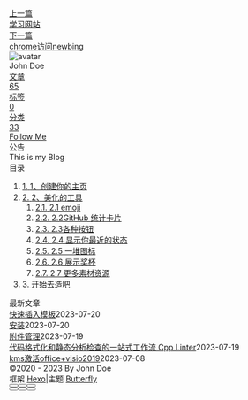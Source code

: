 <!DOCTYPE html><html lang="zh-CN" data-theme="light"><head><meta charset="UTF-8"><meta http-equiv="X-UA-Compatible" content="IE=edge"><meta name="viewport" content="width=device-width, initial-scale=1.0, maximum-scale=1.0"><title>Github主页美化 | Hexo</title><meta name="author" content="John Doe"><meta name="copyright" content="John Doe"><meta name="format-detection" content="telephone=no"><meta name="theme-color" content="#ffffff"><meta name="description" content="1、创建你的主页首先，你可以进入你的 GitHub，创建一个和你_用户名相同_的仓库，然后在里面创建 README文件。 由于你这个仓库名和你的用户名是相同的，所以这个仓库就变得比较特殊了。 因为你在这里面的 README 写东西，都会显示到你的 GitHub 主页上。  2、美化的工具如果你会点 MarkDown 或 HTML 语言，那么你基本就可以在自己的 README 中 diy 自己的主页">
<meta property="og:type" content="article">
<meta property="og:title" content="Github主页美化">
<meta property="og:url" content="http://example.com/posts/%E8%A7%A3%E5%86%B3%E6%96%B9%E6%A1%88/Github/github%E4%B8%BB%E9%A1%B5%E7%BE%8E%E5%8C%96.md">
<meta property="og:site_name" content="Hexo">
<meta property="og:description" content="1、创建你的主页首先，你可以进入你的 GitHub，创建一个和你_用户名相同_的仓库，然后在里面创建 README文件。 由于你这个仓库名和你的用户名是相同的，所以这个仓库就变得比较特殊了。 因为你在这里面的 README 写东西，都会显示到你的 GitHub 主页上。  2、美化的工具如果你会点 MarkDown 或 HTML 语言，那么你基本就可以在自己的 README 中 diy 自己的主页">
<meta property="og:locale" content="zh_CN">
<meta property="og:image" content="https://i.loli.net/2021/02/24/5O1day2nriDzjSu.png">
<meta property="article:published_time" content="2023-05-13T07:55:43.000Z">
<meta property="article:modified_time" content="2023-07-19T08:05:36.029Z">
<meta property="article:author" content="John Doe">
<meta name="twitter:card" content="summary">
<meta name="twitter:image" content="https://i.loli.net/2021/02/24/5O1day2nriDzjSu.png"><link rel="shortcut icon" href="/img/web/favicon.png"><link rel="canonical" href="http://example.com/posts/%E8%A7%A3%E5%86%B3%E6%96%B9%E6%A1%88/Github/github%E4%B8%BB%E9%A1%B5%E7%BE%8E%E5%8C%96.md"><link rel="preconnect" href="//cdn.jsdelivr.net"/><link rel="preconnect" href="//busuanzi.ibruce.info"/><link rel="stylesheet" href="/css/index.css"><link rel="stylesheet" href="https://cdn.jsdelivr.net/npm/@fortawesome/fontawesome-free/css/all.min.css" media="print" onload="this.media='all'"><link rel="stylesheet" href="https://cdn.jsdelivr.net/npm/@fancyapps/ui/dist/fancybox.min.css" media="print" onload="this.media='all'"><script>const GLOBAL_CONFIG = { 
  root: '/',
  algolia: undefined,
  localSearch: undefined,
  translate: undefined,
  noticeOutdate: undefined,
  highlight: {"plugin":"highlighjs","highlightCopy":true,"highlightLang":true,"highlightHeightLimit":false},
  copy: {
    success: '复制成功',
    error: '复制错误',
    noSupport: '浏览器不支持'
  },
  relativeDate: {
    homepage: false,
    post: false
  },
  runtime: '',
  date_suffix: {
    just: '刚刚',
    min: '分钟前',
    hour: '小时前',
    day: '天前',
    month: '个月前'
  },
  copyright: undefined,
  lightbox: 'fancybox',
  Snackbar: undefined,
  source: {
    justifiedGallery: {
      js: 'https://cdn.jsdelivr.net/npm/flickr-justified-gallery/dist/fjGallery.min.js',
      css: 'https://cdn.jsdelivr.net/npm/flickr-justified-gallery/dist/fjGallery.min.css'
    }
  },
  isPhotoFigcaption: false,
  islazyload: false,
  isAnchor: false,
  percent: {
    toc: true,
    rightside: false,
  }
}</script><script id="config-diff">var GLOBAL_CONFIG_SITE = {
  title: 'Github主页美化',
  isPost: true,
  isHome: false,
  isHighlightShrink: false,
  isToc: true,
  postUpdate: '2023-07-19 16:05:36'
}</script><noscript><style type="text/css">
  #nav {
    opacity: 1
  }
  .justified-gallery img {
    opacity: 1
  }

  #recent-posts time,
  #post-meta time {
    display: inline !important
  }
</style></noscript><script>(win=>{
    win.saveToLocal = {
      set: function setWithExpiry(key, value, ttl) {
        if (ttl === 0) return
        const now = new Date()
        const expiryDay = ttl * 86400000
        const item = {
          value: value,
          expiry: now.getTime() + expiryDay,
        }
        localStorage.setItem(key, JSON.stringify(item))
      },

      get: function getWithExpiry(key) {
        const itemStr = localStorage.getItem(key)

        if (!itemStr) {
          return undefined
        }
        const item = JSON.parse(itemStr)
        const now = new Date()

        if (now.getTime() > item.expiry) {
          localStorage.removeItem(key)
          return undefined
        }
        return item.value
      }
    }
  
    win.getScript = url => new Promise((resolve, reject) => {
      const script = document.createElement('script')
      script.src = url
      script.async = true
      script.onerror = reject
      script.onload = script.onreadystatechange = function() {
        const loadState = this.readyState
        if (loadState && loadState !== 'loaded' && loadState !== 'complete') return
        script.onload = script.onreadystatechange = null
        resolve()
      }
      document.head.appendChild(script)
    })
  
    win.getCSS = (url,id = false) => new Promise((resolve, reject) => {
      const link = document.createElement('link')
      link.rel = 'stylesheet'
      link.href = url
      if (id) link.id = id
      link.onerror = reject
      link.onload = link.onreadystatechange = function() {
        const loadState = this.readyState
        if (loadState && loadState !== 'loaded' && loadState !== 'complete') return
        link.onload = link.onreadystatechange = null
        resolve()
      }
      document.head.appendChild(link)
    })
  
      win.activateDarkMode = function () {
        document.documentElement.setAttribute('data-theme', 'dark')
        if (document.querySelector('meta[name="theme-color"]') !== null) {
          document.querySelector('meta[name="theme-color"]').setAttribute('content', '#0d0d0d')
        }
      }
      win.activateLightMode = function () {
        document.documentElement.setAttribute('data-theme', 'light')
        if (document.querySelector('meta[name="theme-color"]') !== null) {
          document.querySelector('meta[name="theme-color"]').setAttribute('content', '#ffffff')
        }
      }
      const t = saveToLocal.get('theme')
    
          if (t === 'dark') activateDarkMode()
          else if (t === 'light') activateLightMode()
        
      const asideStatus = saveToLocal.get('aside-status')
      if (asideStatus !== undefined) {
        if (asideStatus === 'hide') {
          document.documentElement.classList.add('hide-aside')
        } else {
          document.documentElement.classList.remove('hide-aside')
        }
      }
    
    const detectApple = () => {
      if(/iPad|iPhone|iPod|Macintosh/.test(navigator.userAgent)){
        document.documentElement.classList.add('apple')
      }
    }
    detectApple()
    })(window)</script><meta name="generator" content="Hexo 6.3.0"></head><body><div id="sidebar"><div id="menu-mask"></div><div id="sidebar-menus"><div class="avatar-img is-center"><img src="https://i.loli.net/2021/02/24/5O1day2nriDzjSu.png" onerror="onerror=null;src='/img/web/friend_404.gif'" alt="avatar"/></div><div class="sidebar-site-data site-data is-center"><a href="/archives/"><div class="headline">文章</div><div class="length-num">65</div></a><a href="/tags/"><div class="headline">标签</div><div class="length-num">0</div></a><a href="/categories/"><div class="headline">分类</div><div class="length-num">33</div></a></div><hr/><div class="menus_items"><div class="menus_item"><a class="site-page" href="/"><i class="fa-fw fas fa-home"></i><span> 首页</span></a></div><div class="menus_item"><a class="site-page" href="/archives/"><i class="fa-fw fas fa-archive"></i><span> 时间轴</span></a></div><div class="menus_item"><a class="site-page" href="/tags/"><i class="fa-fw fas fa-tags"></i><span> 标签</span></a></div><div class="menus_item"><a class="site-page" href="/categories/"><i class="fa-fw fas fa-folder-open"></i><span> 分类</span></a></div><div class="menus_item"><a class="site-page" href="/link/"><i class="fa-fw fas fa-link"></i><span> 友链</span></a></div><div class="menus_item"><a class="site-page" href="/about/"><i class="fa-fw fas fa-heart"></i><span> 关于</span></a></div></div></div></div><div class="post" id="body-wrap"><header class="post-bg" id="page-header" style="background: linear-gradient(20deg, #0062be, #925696, #cc426e, #fb0347)"><nav id="nav"><span id="blog-info"><a href="/" title="Hexo"><span class="site-name">Hexo</span></a></span><div id="menus"><div class="menus_items"><div class="menus_item"><a class="site-page" href="/"><i class="fa-fw fas fa-home"></i><span> 首页</span></a></div><div class="menus_item"><a class="site-page" href="/archives/"><i class="fa-fw fas fa-archive"></i><span> 时间轴</span></a></div><div class="menus_item"><a class="site-page" href="/tags/"><i class="fa-fw fas fa-tags"></i><span> 标签</span></a></div><div class="menus_item"><a class="site-page" href="/categories/"><i class="fa-fw fas fa-folder-open"></i><span> 分类</span></a></div><div class="menus_item"><a class="site-page" href="/link/"><i class="fa-fw fas fa-link"></i><span> 友链</span></a></div><div class="menus_item"><a class="site-page" href="/about/"><i class="fa-fw fas fa-heart"></i><span> 关于</span></a></div></div><div id="toggle-menu"><a class="site-page" href="javascript:void(0);"><i class="fas fa-bars fa-fw"></i></a></div></div></nav><div id="post-info"><h1 class="post-title">Github主页美化</h1><div id="post-meta"><div class="meta-firstline"><span class="post-meta-date"><i class="far fa-calendar-alt fa-fw post-meta-icon"></i><span class="post-meta-label">发表于</span><time class="post-meta-date-created" datetime="2023-05-13T07:55:43.000Z" title="发表于 2023-05-13 15:55:43">2023-05-13</time><span class="post-meta-separator">|</span><i class="fas fa-history fa-fw post-meta-icon"></i><span class="post-meta-label">更新于</span><time class="post-meta-date-updated" datetime="2023-07-19T08:05:36.029Z" title="更新于 2023-07-19 16:05:36">2023-07-19</time></span><span class="post-meta-categories"><span class="post-meta-separator">|</span><i class="fas fa-inbox fa-fw post-meta-icon"></i><a class="post-meta-categories" href="/categories/%E8%A7%A3%E5%86%B3%E6%96%B9%E6%A1%88/">解决方案</a><i class="fas fa-angle-right post-meta-separator"></i><i class="fas fa-inbox fa-fw post-meta-icon"></i><a class="post-meta-categories" href="/categories/%E8%A7%A3%E5%86%B3%E6%96%B9%E6%A1%88/Github/">Github</a></span></div><div class="meta-secondline"><span class="post-meta-separator">|</span><span class="post-meta-pv-cv" id="" data-flag-title="Github主页美化"><i class="far fa-eye fa-fw post-meta-icon"></i><span class="post-meta-label">阅读量:</span><span id="busuanzi_value_page_pv"><i class="fa-solid fa-spinner fa-spin"></i></span></span></div></div></div></header><main class="layout" id="content-inner"><div id="post"><article class="post-content" id="article-container"><h1 id="1、创建你的主页"><a href="#1、创建你的主页" class="headerlink" title="1、创建你的主页"></a>1、创建你的主页</h1><p>首先，你可以进入你的 GitHub，创建一个和你_用户名相同_的仓库，然后在里面创建 README文件。</p>
<p>由于你这个仓库名和你的用户名是相同的，所以这个仓库就变得比较特殊了。</p>
<p>因为你在这里面的 README 写东西，都会显示到你的 GitHub 主页上。</p>
<p><img src="https://mmbiz.qpic.cn/mmbiz_jpg/Huhkr9k8o4A1ptVx0FRyJRLMJXx7MstenAhbaEQE9oOEolLZHiatIh86rE3KH8TNDMnvGz9goxuWHGeVO8Y6FNQ/640?wx_fmt=jpeg" alt="图片"></p>
<h1 id="2、美化的工具"><a href="#2、美化的工具" class="headerlink" title="2、美化的工具"></a>2、美化的工具</h1><p>如果你会点 <code>MarkDown</code> 或 <code>HTML 语言</code>，那么你基本就可以在自己的 <code>README</code> 中 diy 自己的主页了。</p>
<p>但是没有一些好看好玩的素材，是不是会显得有点单调？</p>
<p>来，给你推荐一些不错的素材。</p>
<h2 id="2-1-emoji"><a href="#2-1-emoji" class="headerlink" title="2.1 emoji"></a>2.1 emoji</h2><p>在这里有许多 emoji 的符号代码，你可以直接将它们用到 README 中。</p>
<blockquote>
<p><a target="_blank" rel="noopener" href="https://www.webfx.com/tools/emoji-cheat-sheet/">https://www.webfx.com/tools/emoji-cheat-sheet/</a></p>
</blockquote>
<p><img src="https://mmbiz.qpic.cn/mmbiz_jpg/Huhkr9k8o4A1ptVx0FRyJRLMJXx7MsteQkQFHT3lAq60DQKMYKXPr9ibFfTicseJcib3cOQEicQMSucicZgAjc74z5g/640?wx_fmt=jpeg" alt="图片"></p>
<h2 id="2-2GitHub-统计卡片"><a href="#2-2GitHub-统计卡片" class="headerlink" title="2.2GitHub 统计卡片"></a>2.2GitHub 统计卡片</h2><p>在这里有不同主题的 GitHub 统计卡片，可以统计到你的 star，commit 等数据。</p>
<blockquote>
<p><a target="_blank" rel="noopener" href="https://github.com/anuraghazra/github-readme-stats/blob/master/docs/readme_cn.md">https://github.com/anuraghazra/github-readme-stats/blob/master/docs/readme_cn.md</a></p>
</blockquote>
<p><img src="https://mmbiz.qpic.cn/mmbiz_jpg/Huhkr9k8o4A1ptVx0FRyJRLMJXx7MsteSLyA6XdETSxs2ddZfibxTNP36UBPvPkWDCumKAiaF2oSQQyQ39plvV9A/640?wx_fmt=jpeg" alt="图片"></p>
<p>以及你使用到的编程语言统计：</p>
<p><img src="https://mmbiz.qpic.cn/mmbiz_jpg/Huhkr9k8o4A1ptVx0FRyJRLMJXx7MsteeqsYKe4BKlxQBibSRPupzWsCmgianUtInkO31GBb1yffJ1zJiazZnePGw/640?wx_fmt=jpeg" alt="图片"></p>
<h2 id="2-3各种按钮"><a href="#2-3各种按钮" class="headerlink" title="2.3各种按钮"></a>2.3各种按钮</h2><p>在这里有许多按钮样式可以使用。</p>
<blockquote>
<p><a target="_blank" rel="noopener" href="https://shields.io/">https://shields.io/</a></p>
</blockquote>
<p>比如 Stars，Fork：</p>
<p><img src="https://mmbiz.qpic.cn/mmbiz_jpg/Huhkr9k8o4A1ptVx0FRyJRLMJXx7MsteEPIzsnn7nTSXFSSOZOu74U8uyhLh24xN3YmAibIaQiascX4Y3Fr6qnsQ/640?wx_fmt=jpeg" alt="图片"></p>
<p>比如 License 等：</p>
<p><img src="https://mmbiz.qpic.cn/mmbiz_jpg/Huhkr9k8o4A1ptVx0FRyJRLMJXx7MsteQXgNfIzBmqFfKLm8XkwOR9pE2AcyicKd5EAbKWawkrUNnSeUe6KQ2Tg/640?wx_fmt=jpeg" alt="图片"></p>
<h2 id="2-4-显示你最近的状态"><a href="#2-4-显示你最近的状态" class="headerlink" title="2.4 显示你最近的状态"></a>2.4 显示你最近的状态</h2><p>在这里可以显示你最近在 GitHub 上面做了些什么。</p>
<blockquote>
<p><a target="_blank" rel="noopener" href="https://github.com/jamesgeorge007/github-activity-readme">https://github.com/jamesgeorge007/github-activity-readme</a></p>
</blockquote>
<p><img src="https://mmbiz.qpic.cn/mmbiz_jpg/Huhkr9k8o4A1ptVx0FRyJRLMJXx7MstebDzwh1qYsIEqFgT8PZ9F3qd2KVhOp8W8H91emOiadZOC3puDyktCH1A/640?wx_fmt=jpeg" alt="图片"></p>
<h2 id="2-5-一堆图标"><a href="#2-5-一堆图标" class="headerlink" title="2.5 一堆图标"></a>2.5 一堆图标</h2><p>在这里还有一大堆图标可以直接使用。</p>
<blockquote>
<p><a target="_blank" rel="noopener" href="https://simpleicons.org/">https://simpleicons.org/</a></p>
</blockquote>
<p><img src="https://mmbiz.qpic.cn/mmbiz_jpg/Huhkr9k8o4A1ptVx0FRyJRLMJXx7Mste2TV2cObCBibqfahDibygb6tnD4aHMtZm4NiaGPNSTZoicscBeQgr2UicRYw/640?wx_fmt=jpeg" alt="图片"></p>
<h2 id="2-6-展示奖杯"><a href="#2-6-展示奖杯" class="headerlink" title="2.6 展示奖杯"></a>2.6 展示奖杯</h2><p>在这里可以统计 GitHub 的数据，并以奖杯的形式展现。</p>
<blockquote>
<p><a target="_blank" rel="noopener" href="https://github.com/ryo-ma/github-profile-trophy/blob/master/README.md">https://github.com/ryo-ma/github-profile-trophy/blob/master/README.md</a></p>
</blockquote>
<p><img src="https://mmbiz.qpic.cn/mmbiz_jpg/Huhkr9k8o4A1ptVx0FRyJRLMJXx7Mstevwv5nBGOUbI26mT5be7kyiaPmdmmCicLPQKnPSAbUR1xKAnkd0HGJdAg/640?wx_fmt=jpeg" alt="图片"></p>
<h2 id="2-7-更多素材资源"><a href="#2-7-更多素材资源" class="headerlink" title="2.7 更多素材资源"></a>2.7 更多素材资源</h2><p>上面这些基本够你用了，如果你还想找更多的素材，可以到这里的 Tool 找到：</p>
<blockquote>
<p><a target="_blank" rel="noopener" href="https://github.com/abhisheknaiidu/awesome-github-profile-readme#tools">https://github.com/abhisheknaiidu/awesome-github-profile-readme#tools</a></p>
</blockquote>
<p><img src="https://mmbiz.qpic.cn/mmbiz_jpg/Huhkr9k8o4A1ptVx0FRyJRLMJXx7MsteibVtNs5O5zX7DjtvpLGEpzn4v7rPszRbKAHsZHOCreF0ZSN3KsPp3gA/640?wx_fmt=jpeg" alt="图片"></p>
<h1 id="开始去造吧"><a href="#开始去造吧" class="headerlink" title="开始去造吧"></a>开始去造吧</h1><p>有了以上的资源，就可以根据自己的喜欢，打造自己的 GitHub 主页啦。</p>
<p>你可以直接在 GitHub 上一边编辑一边预览。</p>
<p><img src="https://mmbiz.qpic.cn/mmbiz_jpg/Huhkr9k8o4A1ptVx0FRyJRLMJXx7MsteS16zbj7eibn9PGcACS1gx9QHOZB55rPVljLPzquPxVt6gUOItdQ3RDA/640?wx_fmt=jpeg" alt="图片"></p>
<p>当然了，你还可以在当前仓库上传自己的图片，然后在 README 里面引用它们。</p>
<p>比如我就上传了自己的头像，然后让它显示并居中：</p>
<p><img src="https://mmbiz.qpic.cn/mmbiz_jpg/Huhkr9k8o4A1ptVx0FRyJRLMJXx7MsteYibtYGNq4wuKB0R63sy0QcrmpJVXpicrroT020iaIzKFDKU5VAKCNRJGA/640?wx_fmt=jpeg" alt="图片"> <img src="https://mmbiz.qpic.cn/mmbiz_jpg/Huhkr9k8o4A1ptVx0FRyJRLMJXx7MstexTatLvSCZCxticiaib0kLOeiaAPJoB0Itgctv8cGuBmfH0iaDibFc97gwsNA/640?wx_fmt=jpeg" alt="图片"></p>
<p>还可以将 GitHub 统计给怼进去，方法也很简单，只要将 username 改为你自己的 GitHub 用户名就可以了：</p>
<p><img src="https://mmbiz.qpic.cn/mmbiz_jpg/Huhkr9k8o4A1ptVx0FRyJRLMJXx7MsteNwRhWJ9v5xJOVWez4xlEibIf5RVFnnZck3bniba8SBPIBDSbZbB2zVTw/640?wx_fmt=jpeg" alt="图片"> <img src="https://mmbiz.qpic.cn/mmbiz_jpg/Huhkr9k8o4A1ptVx0FRyJRLMJXx7MstectzHTIcd03TzWrVPgjqmQQ3glAlIgQyKBUpRhia9ATCd3lxQXHbl2Tw/640?wx_fmt=jpeg" alt="图片"></p>
<p>对了，如果你懒得收集各种图标展示到你的主页上，你还可以直接在这里直接一键生成！！</p>
<blockquote>
<p><a target="_blank" rel="noopener" href="https://rahuldkjain.github.io/gh-profile-readme-generator/">https://rahuldkjain.github.io/gh-profile-readme-generator/</a></p>
</blockquote>
<p>随便勾选几下：</p>
<p><img src="https://mmbiz.qpic.cn/mmbiz_jpg/Huhkr9k8o4A1ptVx0FRyJRLMJXx7MsteZrmylJvozEtmgob7wZkkQ9JI3hwrgpTtMg0sENSg4FelLhVQfUt0Qw/640?wx_fmt=jpeg" alt="图片"></p>
<p>然后点击生成就会直接生成相应的代码：</p>
<p><img src="https://mmbiz.qpic.cn/mmbiz_jpg/Huhkr9k8o4A1ptVx0FRyJRLMJXx7MsteStMJ6g1tVsEOkkicx4xibIWOUdUtbvaxdLsxceCl4krP6XEbPAVyg4PA/640?wx_fmt=jpeg" alt="图片"></p>
<p>用就是了：</p>
<p><img src="https://mmbiz.qpic.cn/mmbiz_jpg/Huhkr9k8o4A1ptVx0FRyJRLMJXx7Mste2MyicukgZwu66L9e2VYlr9ZWjl2RSk4aUVIhAm6WFEopdaFjAkY2pWQ/640?wx_fmt=jpeg" alt="图片"></p>
<p>对于其他素材的使用方式，你可以直接参照相应文档食用，还是很方便的。</p>
</article><div class="post-copyright"><div class="post-copyright__author"><span class="post-copyright-meta">文章作者: </span><span class="post-copyright-info"><a href="http://example.com">John Doe</a></span></div><div class="post-copyright__type"><span class="post-copyright-meta">文章链接: </span><span class="post-copyright-info"><a href="http://example.com/posts/%E8%A7%A3%E5%86%B3%E6%96%B9%E6%A1%88/Github/github%E4%B8%BB%E9%A1%B5%E7%BE%8E%E5%8C%96.md">http://example.com/posts/%E8%A7%A3%E5%86%B3%E6%96%B9%E6%A1%88/Github/github%E4%B8%BB%E9%A1%B5%E7%BE%8E%E5%8C%96.md</a></span></div><div class="post-copyright__notice"><span class="post-copyright-meta">版权声明: </span><span class="post-copyright-info">本博客所有文章除特别声明外，均采用 <a href="https://creativecommons.org/licenses/by-nc-sa/4.0/" target="_blank">CC BY-NC-SA 4.0</a> 许可协议。转载请注明来自 <a href="http://example.com" target="_blank">Hexo</a>！</span></div></div><div class="tag_share"><div class="post-meta__tag-list"></div><div class="post_share"><div class="social-share" data-image="https://i.loli.net/2021/02/24/5O1day2nriDzjSu.png" data-sites="facebook,twitter,wechat,weibo,qq"></div><link rel="stylesheet" href="https://cdn.jsdelivr.net/npm/butterfly-extsrc/sharejs/dist/css/share.min.css" media="print" onload="this.media='all'"><script src="https://cdn.jsdelivr.net/npm/butterfly-extsrc/sharejs/dist/js/social-share.min.js" defer></script></div></div><nav class="pagination-post" id="pagination"><div class="prev-post pull-left"><a href="/posts/%E5%AD%A6%E4%B9%A0/%E8%B5%84%E6%BA%90/%E5%AD%A6%E4%B9%A0%E7%BD%91%E7%AB%99.md" title="学习网站"><div class="cover" style="background: var(--default-bg-color)"></div><div class="pagination-info"><div class="label">上一篇</div><div class="prev_info">学习网站</div></div></a></div><div class="next-post pull-right"><a href="/posts/%E8%A7%A3%E5%86%B3%E6%96%B9%E6%A1%88/ai/chrome%E8%AE%BF%E9%97%AEnewbing.md" title="chrome访问newbing"><div class="cover" style="background: var(--default-bg-color)"></div><div class="pagination-info"><div class="label">下一篇</div><div class="next_info">chrome访问newbing</div></div></a></div></nav></div><div class="aside-content" id="aside-content"><div class="card-widget card-info"><div class="is-center"><div class="avatar-img"><img src="https://i.loli.net/2021/02/24/5O1day2nriDzjSu.png" onerror="this.onerror=null;this.src='/img/web/friend_404.gif'" alt="avatar"/></div><div class="author-info__name">John Doe</div><div class="author-info__description"></div></div><div class="card-info-data site-data is-center"><a href="/archives/"><div class="headline">文章</div><div class="length-num">65</div></a><a href="/tags/"><div class="headline">标签</div><div class="length-num">0</div></a><a href="/categories/"><div class="headline">分类</div><div class="length-num">33</div></a></div><a id="card-info-btn" target="_blank" rel="noopener" href="https://github.com/xxxxxx"><i class="fab fa-github"></i><span>Follow Me</span></a></div><div class="card-widget card-announcement"><div class="item-headline"><i class="fas fa-bullhorn fa-shake"></i><span>公告</span></div><div class="announcement_content">This is my Blog</div></div><div class="sticky_layout"><div class="card-widget" id="card-toc"><div class="item-headline"><i class="fas fa-stream"></i><span>目录</span><span class="toc-percentage"></span></div><div class="toc-content"><ol class="toc"><li class="toc-item toc-level-1"><a class="toc-link" href="#1%E3%80%81%E5%88%9B%E5%BB%BA%E4%BD%A0%E7%9A%84%E4%B8%BB%E9%A1%B5"><span class="toc-number">1.</span> <span class="toc-text">1、创建你的主页</span></a></li><li class="toc-item toc-level-1"><a class="toc-link" href="#2%E3%80%81%E7%BE%8E%E5%8C%96%E7%9A%84%E5%B7%A5%E5%85%B7"><span class="toc-number">2.</span> <span class="toc-text">2、美化的工具</span></a><ol class="toc-child"><li class="toc-item toc-level-2"><a class="toc-link" href="#2-1-emoji"><span class="toc-number">2.1.</span> <span class="toc-text">2.1 emoji</span></a></li><li class="toc-item toc-level-2"><a class="toc-link" href="#2-2GitHub-%E7%BB%9F%E8%AE%A1%E5%8D%A1%E7%89%87"><span class="toc-number">2.2.</span> <span class="toc-text">2.2GitHub 统计卡片</span></a></li><li class="toc-item toc-level-2"><a class="toc-link" href="#2-3%E5%90%84%E7%A7%8D%E6%8C%89%E9%92%AE"><span class="toc-number">2.3.</span> <span class="toc-text">2.3各种按钮</span></a></li><li class="toc-item toc-level-2"><a class="toc-link" href="#2-4-%E6%98%BE%E7%A4%BA%E4%BD%A0%E6%9C%80%E8%BF%91%E7%9A%84%E7%8A%B6%E6%80%81"><span class="toc-number">2.4.</span> <span class="toc-text">2.4 显示你最近的状态</span></a></li><li class="toc-item toc-level-2"><a class="toc-link" href="#2-5-%E4%B8%80%E5%A0%86%E5%9B%BE%E6%A0%87"><span class="toc-number">2.5.</span> <span class="toc-text">2.5 一堆图标</span></a></li><li class="toc-item toc-level-2"><a class="toc-link" href="#2-6-%E5%B1%95%E7%A4%BA%E5%A5%96%E6%9D%AF"><span class="toc-number">2.6.</span> <span class="toc-text">2.6 展示奖杯</span></a></li><li class="toc-item toc-level-2"><a class="toc-link" href="#2-7-%E6%9B%B4%E5%A4%9A%E7%B4%A0%E6%9D%90%E8%B5%84%E6%BA%90"><span class="toc-number">2.7.</span> <span class="toc-text">2.7 更多素材资源</span></a></li></ol></li><li class="toc-item toc-level-1"><a class="toc-link" href="#%E5%BC%80%E5%A7%8B%E5%8E%BB%E9%80%A0%E5%90%A7"><span class="toc-number">3.</span> <span class="toc-text">开始去造吧</span></a></li></ol></div></div><div class="card-widget card-recent-post"><div class="item-headline"><i class="fas fa-history"></i><span>最新文章</span></div><div class="aside-list"><div class="aside-list-item no-cover"><div class="content"><a class="title" href="/posts/%E9%85%8D%E7%BD%AE/ob%E9%85%8D%E7%BD%AE/%E5%BF%AB%E9%80%9F%E6%8F%92%E5%85%A5%E6%A8%A1%E6%9D%BF.md" title="快速插入模板">快速插入模板</a><time datetime="2023-07-20T07:34:25.000Z" title="发表于 2023-07-20 15:34:25">2023-07-20</time></div></div><div class="aside-list-item no-cover"><div class="content"><a class="title" href="/posts/%E8%AF%AD%E8%A8%80/Rust/%E5%AE%89%E8%A3%85.md" title="安装">安装</a><time datetime="2023-07-20T02:27:40.000Z" title="发表于 2023-07-20 10:27:40">2023-07-20</time></div></div><div class="aside-list-item no-cover"><div class="content"><a class="title" href="/posts/%E9%85%8D%E7%BD%AE/ob%E9%85%8D%E7%BD%AE/%E9%99%84%E4%BB%B6%E7%AE%A1%E7%90%86.md" title="附件管理">附件管理</a><time datetime="2023-07-19T07:52:53.000Z" title="发表于 2023-07-19 15:52:53">2023-07-19</time></div></div><div class="aside-list-item no-cover"><div class="content"><a class="title" href="/posts/%E8%AF%AD%E8%A8%80/c/%E4%BB%A3%E7%A0%81%E6%A0%BC%E5%BC%8F%E5%8C%96%E5%92%8C%E9%9D%99%E6%80%81%E5%88%86%E6%9E%90%E6%A3%80%E6%9F%A5%E7%9A%84%E4%B8%80%E7%AB%99%E5%BC%8F%E5%B7%A5%E4%BD%9C%E6%B5%81-cpp-linter.md" title="代码格式化和静态分析检查的一站式工作流 Cpp Linter">代码格式化和静态分析检查的一站式工作流 Cpp Linter</a><time datetime="2023-07-19T01:17:32.000Z" title="发表于 2023-07-19 09:17:32">2023-07-19</time></div></div><div class="aside-list-item no-cover"><div class="content"><a class="title" href="/posts/%E8%A7%A3%E5%86%B3%E6%96%B9%E6%A1%88/%E5%85%B6%E4%BB%96/kms%E6%BF%80%E6%B4%BBoffice-visio2019.md" title="kms激活office+visio2019">kms激活office+visio2019</a><time datetime="2023-07-08T11:46:22.000Z" title="发表于 2023-07-08 19:46:22">2023-07-08</time></div></div></div></div></div></div></main><footer id="footer"><div id="footer-wrap"><div class="copyright">&copy;2020 - 2023 By John Doe</div><div class="framework-info"><span>框架 </span><a target="_blank" rel="noopener" href="https://hexo.io">Hexo</a><span class="footer-separator">|</span><span>主题 </span><a target="_blank" rel="noopener" href="https://github.com/jerryc127/hexo-theme-butterfly">Butterfly</a></div></div></footer></div><div id="rightside"><div id="rightside-config-hide"><button id="readmode" type="button" title="阅读模式"><i class="fas fa-book-open"></i></button><button id="darkmode" type="button" title="浅色和深色模式转换"><i class="fas fa-adjust"></i></button><button id="hide-aside-btn" type="button" title="单栏和双栏切换"><i class="fas fa-arrows-alt-h"></i></button></div><div id="rightside-config-show"><button id="rightside_config" type="button" title="设置"><i class="fas fa-cog fa-spin"></i></button><button class="close" id="mobile-toc-button" type="button" title="目录"><i class="fas fa-list-ul"></i></button><button id="go-up" type="button" title="回到顶部"><span class="scroll-percent"></span><i class="fas fa-arrow-up"></i></button></div></div><div><script src="/js/utils.js"></script><script src="/js/main.js"></script><script src="https://cdn.jsdelivr.net/npm/@fancyapps/ui/dist/fancybox.umd.min.js"></script><div class="js-pjax"></div><script defer="defer" id="ribbon" src="https://cdn.jsdelivr.net/npm/butterfly-extsrc/dist/canvas-ribbon.min.js" size="150" alpha="0.6" zIndex="-1" mobile="false" data-click="false"></script><script async data-pjax src="//busuanzi.ibruce.info/busuanzi/2.3/busuanzi.pure.mini.js"></script></div></body></html>